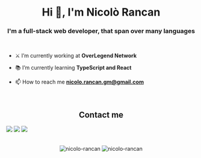 <h1 align="center">Hi 👋, I'm Nicolò Rancan</h1>
<h3 align="center">I'm a full-stack web developer, that span over many languages</h3>

<br />

- ⚔️ I’m currently working at **OverLegend Network**

- 📚 I’m currently learning **TypeScript and React**

- 📫 How to reach me **nicolo.rancan.gm@gmail.com**

<br/>

<h2 align="center">Contact me</h2>

<a src="https://twitter.com/rnc_nicolo"><img src="https://img.icons8.com/cute-clipart/64/000000/twitter.png" /></a>
<a src="https://www.instagram.com/nicolo_rancan/"><img src="https://img.icons8.com/cute-clipart/64/000000/instagram-new.png" /></a>
<a src="mailto:nicolo.rancan.gm@gmail.com"><img src="https://img.icons8.com/cute-clipart/64/000000/email.png" /></a>

<br/>

<div align="center">  
  <img align="center" src="https://github-readme-stats.vercel.app/api?username=nicolo-rancan&show_icons=true&locale=en" alt="nicolo-rancan" />
  <img align="center" src="https://github-readme-stats.vercel.app/api/top-langs/?username=nicolo-rancan" alt="nicolo-rancan" />
</div>

